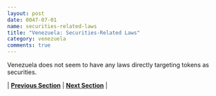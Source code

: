 ```yaml
---
layout: post
date: 0047-07-01
name: securities-related-laws
title: "Venezuela: Securities-Related Laws"
category: venezuela
comments: true
---
```


Venezuela does not seem to have any laws directly targeting tokens as securities. 


| **[Previous Section](https://neo-project.github.io/global-blockchain-compliance-hub//venezuela/venezuela-laws-token-sales.html)** | **[Next Section](https://neo-project.github.io/global-blockchain-compliance-hub//venezuela/venezuela-privacy-and-data-protection.html)** |
